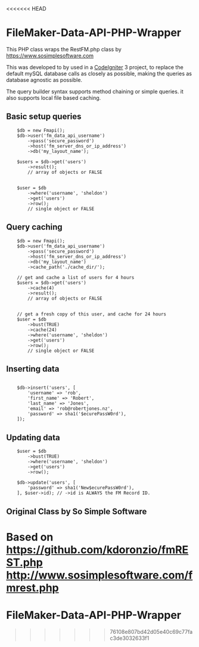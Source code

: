 <<<<<<< HEAD

#  FileMaker-Data-API-PHP-Wrapper

This PHP class wraps the RestFM.php class by https://www.sosimplesoftware.com

This was developed to by used in a [CodeIgniter](https://codeigniter.com/) 3 project, to replace the default mySQL database calls as closely as possible, making the queries as database agnostic as possible.

The query builder syntax supports method chaining or simple queries.
it also supports local file based caching.

## Basic setup queries
```
	$db = new Fmapi();
	$db->user('fm_data_api_username')
		->pass('secure_password')
		->host('fm_server_dns_or_ip_address')
		->db('my_layout_name');

	$users = $db->get('users')
		->result();
		// array of objects or FALSE


	$user = $db
		->where('username', 'sheldon')
		->get('users')
		->row();
		// single object or FALSE
```



## Query caching
```
	$db = new Fmapi();
	$db->user('fm_data_api_username')
		->pass('secure_password')
		->host('fm_server_dns_or_ip_address')
		->db('my_layout_name')
		->cache_path('./cache_dir/');

	// get and cache a list of users for 4 hours
	$users = $db->get('users')
		->cache(4)
		->result();
		// array of objects or FALSE


	// get a fresh copy of this user, and cache for 24 hours
	$user = $db
		->bust(TRUE)
		->cache(24)
		->where('username', 'sheldon')
		->get('users')
		->row();
		// single object or FALSE
```


## Inserting data
```

	$db->insert('users', [
		'username' => 'rob',
		'first_name' => 'Robert',
		'last_name' => 'Jones',
		'email' => 'rob@robertjones.nz',
		'password' => sha1('$ecurePassW0rd'),
	]);

```

## Updating data
```
	$user = $db
		->bust(TRUE)
		->where('username', 'sheldon')
		->get('users')
		->row();

	$db->update('users', [
		'password' => sha1('New$ecurePassW0rd'),
	], $user->id); // ->id is ALWAYS the FM Record ID.

```



##  Original Class by So Simple Software

Based on
https://github.com/kdoronzio/fmREST.php
http://www.sosimplesoftware.com/fmrest.php
=======
# FileMaker-Data-API-PHP-Wrapper
>>>>>>> 76108e807bd42d05e40c69c77fac3de3032633f1
